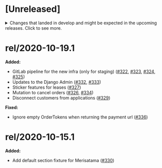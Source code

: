 # [Unreleased]

<details>
  <summary>
    Changes that landed in develop and might be expected in the upcoming releases.
    Click to see more.
  </summary>
...
</details>

# rel/2020-10-19.1

**Added:**
* GitLab pipeline for the new infra (only for staging) ([#322](https://github.com/City-of-Helsinki/berth-reservations/pull/322), [#323](https://github.com/City-of-Helsinki/berth-reservations/pull/323), [#324](https://github.com/City-of-Helsinki/berth-reservations/pull/324), [#325](https://github.com/City-of-Helsinki/berth-reservations/pull/325))
* Updates to the Django Admin ([#332](https://github.com/City-of-Helsinki/berth-reservations/pull/332), [#333](https://github.com/City-of-Helsinki/berth-reservations/pull/333))
* Sticker features for leases ([#327](https://github.com/City-of-Helsinki/berth-reservations/pull/327))
* Mutation to cancel orders ([#326](https://github.com/City-of-Helsinki/berth-reservations/pull/326), [#334](https://github.com/City-of-Helsinki/berth-reservations/pull/334))
* Disconnect customers from applications ([#329](https://github.com/City-of-Helsinki/berth-reservations/pull/329))

**Fixed:**
* Ignore empty OrderTokens when returning the payment url ([#336](https://github.com/City-of-Helsinki/berth-reservations/pull/336))

# rel/2020-10-15.1

**Added:**

- Add default section fixture for Merisatama ([#330](https://github.com/City-of-Helsinki/berth-reservations/pull/330))
